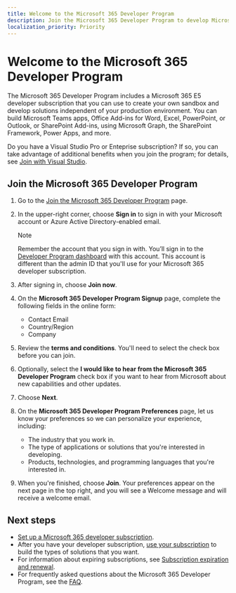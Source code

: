 ```yaml
---
title: Welcome to the Microsoft 365 Developer Program
description: Join the Microsoft 365 Developer Program to develop Microsoft 365 solutions independent of your production environment.
localization_priority: Priority
---
```


# Welcome to the Microsoft 365 Developer Program

The Microsoft 365 Developer Program includes a Microsoft 365 E5 developer subscription that you can use to create your own sandbox and develop solutions independent of your production environment. You can build Microsoft Teams apps, Office Add-ins for Word, Excel, PowerPoint, or Outlook, or SharePoint Add-ins, using Microsoft Graph, the SharePoint Framework, Power Apps, and more.

Do you have a Visual Studio Pro or Enteprise subscription? If so, you can take advantage of additional benefits when you join the program; for details, see [Join with Visual Studio](join-with-visual-studio.md).

## Join the Microsoft 365 Developer Program

1. Go to the [Join the Microsoft 365 Developer Program](https://developer.microsoft.com/en-us/microsoft-365/dev-program) page. 

2. In the upper-right corner, choose **Sign in** to sign in with your Microsoft account or Azure Active Directory-enabled email.

    > [!NOTE]
    > Remember the account that you sign in with. You’ll sign in to the [Developer Program dashboard](https://developer.microsoft.com/office/profile) with this account. This account is different than the admin ID that you'll use for your Microsoft 365 developer subscription.

3. After signing in, choose **Join now**.

4. On the **Microsoft 365 Developer Program Signup** page, complete the following fields in the online form:

    - Contact Email
    - Country/Region
    - Company

5. Review the **terms and conditions**. You'll need to select the check box before you can join.

6. Optionally, select the **I would like to hear from the Microsoft 365 Developer Program** check box if you want to hear from Microsoft about new capabilities and other updates. 

7. Choose **Next**.

8. On the **Microsoft 365 Developer Program Preferences** page, let us know your preferences so we can personalize your experience, including:

    - The industry that you work in.
    - The type of applications or solutions that you're interested in developing.
    - Products, technologies, and programming languages that you're interested in.

9. When you're finished, choose **Join**. Your preferences appear on the next page in the top right, and you will see a Welcome message and will receive a welcome email.



## Next steps

- [Set up a Microsoft 365 developer subscription](microsoft-365-developer-program-get-started.md). 
- After you have your developer subscription, [use your subscription](build-microsoft-365-solutions.md) to build the types of solutions that you want.
- For information about expiring subscriptions, see [Subscription expiration and renewal](subscription-expiration-and-renewal.md).
- For frequently asked questions about the Microsoft 365 Developer Program, see the [FAQ](microsoft-365-developer-program-faq.md).


